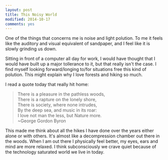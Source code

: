 ```yaml
---
layout: post
title: This Noisy World
modified: 2014-10-17
comments: yes
---
```

One of the things that concerns me is noise and light polution. To me it feels like the auditory and visual equivalent of sandpaper, and I feel like it is slowly grinding us down.

Sitting in front of a computer all day for work, I would have thought that I would have built up a major tollerance to it, but that really isn't the case.  I find myself looking forward/longing to/for situations free this kind of polution.  This might explain why I love forests and hiking so much.

I read a quote today that really hit home:

>There is a pleasure in the pathless woods,<br>
>There is a rapture on the lonely shore,<br>
>There is society, where none intrudes,<br>
>By the deep sea, and music in its roar:<br>
>I love not man the less, but Nature more.<br>
>~George Gordon Byron

This made me think about all the hikes I have done over the years either alone or with others.  It's almost like a decompression chamber out there in the woods.  When I am out there I physically feel better, my eyes, ears and mind are more relaxed.  I think subconsciously we crave quiet because of the technology saturated world we live in today.

